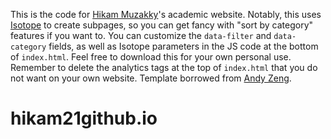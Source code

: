 This is the code for [Hikam Muzakky](https://hikam21.github.io/)'s academic website. Notably, this uses [Isotope](https://isotope.metafizzy.co/) to create subpages, so you can get fancy with "sort by category" features if you want to. You can customize the `data-filter` and `data-category` fields, as well as Isotope parameters in the JS code at the bottom of `index.html`. Feel free to download this for your own personal use. Remember to delete the analytics tags at the top of `index.html` that you do not want on your own website. Template borrowed from [Andy Zeng](https://github.com/andyzeng/andyzeng.github.io).
# hikam21github.io
